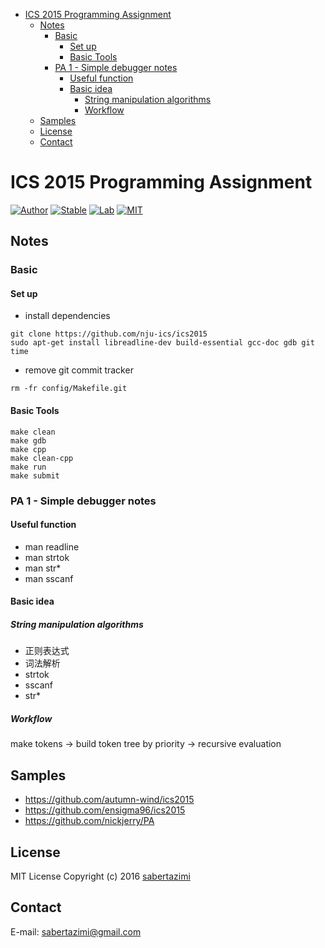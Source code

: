 
* [ICS 2015 Programming Assignment](#ics-2015-programming-assignment)
	* [Notes](#notes)
		* [Basic](#basic)
			* [Set up](#set-up)
			* [Basic Tools](#basic-tools)
		* [PA 1 - Simple debugger notes](#pa-1---simple-debugger-notes)
			* [Useful function](#useful-function)
			* [Basic idea](#basic-idea)
				* [ String manipulation algorithms](#-string-manipulation-algorithms)
				* [Workflow](#workflow)
	* [Samples](#samples)
	* [License](#license)
	* [Contact](#contact)

# ICS 2015 Programming Assignment

[![Author](https://img.shields.io/badge/author-sabertazimi-lightgrey.svg)](https://github.com/sabertazimi)
[![Stable](https://img.shields.io/badge/stability-stable-brightgreen.svg)](https://github.com/sabertazimi/os-nemu)
[![Lab](https://img.shields.io/badge/lab-os-006b75.svg)](https://github.com/sabertazimi/os-nemu)
[![MIT](https://img.shields.io/badge/license-mit-brightgreen.svg)](https://raw.githubusercontent.com/sabertazimi/os-nemu/master/LICENSE)

## Notes

### Basic

#### Set up

-   install dependencies

```shell
git clone https://github.com/nju-ics/ics2015
sudo apt-get install libreadline-dev build-essential gcc-doc gdb git time
```

-   remove git commit tracker

```shell
rm -fr config/Makefile.git
```

#### Basic Tools

```shell
make clean
make gdb
make cpp
make clean-cpp
make run
make submit
```

### PA 1 - Simple debugger notes

#### Useful function

-   man readline
-   man strtok
-   man str*
-   man sscanf

#### Basic idea

#####  String manipulation algorithms

-   正则表达式
-   词法解析
-   strtok
-   sscanf
-   str*

##### Workflow

make tokens -> build token tree by priority -> recursive evaluation

## Samples

-   https://github.com/autumn-wind/ics2015
-   https://github.com/ensigma96/ics2015
-   https://github.com/nickjerry/PA

## License

MIT License Copyright (c) 2016 [sabertazimi](https://github.com)

## Contact

E-mail: sabertazimi@gmail.com
